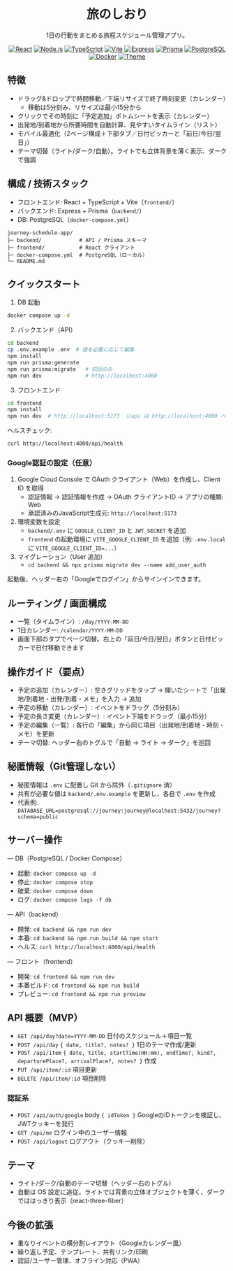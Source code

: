 <div align="center">

# 旅のしおり

1日の行動をまとめる旅程スケジュール管理アプリ。

<p>
  <a href="https://react.dev"><img alt="React" src="https://img.shields.io/badge/React-18-61DAFB?logo=react&logoColor=000" /></a>
  <a href="https://nodejs.org/"><img alt="Node.js" src="https://img.shields.io/badge/Node.js-18%2B-339933?logo=nodedotjs&logoColor=fff" /></a>
  <a href="https://www.typescriptlang.org/"><img alt="TypeScript" src="https://img.shields.io/badge/TypeScript-5-3178C6?logo=typescript&logoColor=fff" /></a>
  <a href="https://vitejs.dev/"><img alt="Vite" src="https://img.shields.io/badge/Vite-5-646CFF?logo=vite&logoColor=fff" /></a>
  <a href="https://expressjs.com/"><img alt="Express" src="https://img.shields.io/badge/Express-4-000000?logo=express&logoColor=fff" /></a>
  <a href="https://www.prisma.io/"><img alt="Prisma" src="https://img.shields.io/badge/Prisma-ORM-2D3748?logo=prisma&logoColor=fff" /></a>
  <a href="https://www.postgresql.org/"><img alt="PostgreSQL" src="https://img.shields.io/badge/PostgreSQL-15-4169E1?logo=postgresql&logoColor=fff" /></a>
  <a href="https://www.docker.com/"><img alt="Docker" src="https://img.shields.io/badge/Docker-Compose-2496ED?logo=docker&logoColor=fff" /></a>
  <a href="#%E3%83%86%E3%83%BC%E3%83%9E"><img alt="Theme" src="https://img.shields.io/badge/Theme-Light%20%2F%20Dark%20%2F%20Auto-8B5CF6?logo=apple&logoColor=fff" /></a>
</p>

</div>

## 特徴

- ドラッグ&ドロップで時間移動／下端リサイズで終了時刻変更（カレンダー）
  - 移動は5分刻み、リサイズは最小15分から
- クリックでその時刻に「予定追加」ボトムシートを表示（カレンダー）
- 出発地/到着地から所要時間を自動計算、見やすいタイムライン（リスト）
- モバイル最適化（2ページ構成＋下部タブ／日付ピッカーと「前日/今日/翌日」）
- テーマ切替（ライト/ダーク/自動）。ライトでも立体背景を薄く表示、ダークで強調

## 構成 / 技術スタック

- フロントエンド: React + TypeScript + Vite（`frontend/`）
- バックエンド: Express + Prisma（`backend/`）
- DB: PostgreSQL（`docker-compose.yml`）

```
journey-schedule-app/
├─ backend/            # API / Prisma スキーマ
├─ frontend/           # React クライアント
├─ docker-compose.yml  # PostgreSQL（ローカル）
└─ README.md
```

## クイックスタート

1) DB 起動

```bash
docker compose up -d
```

2) バックエンド（API）

```bash
cd backend
cp .env.example .env  # 値を必要に応じて編集
npm install
npm run prisma:generate
npm run prisma:migrate   # 初回のみ
npm run dev              # http://localhost:4000
```

3) フロントエンド

```bash
cd frontend
npm install
npm run dev  # http://localhost:5173 （/api は http://localhost:4000 へプロキシ）
```

ヘルスチェック:

```bash
curl http://localhost:4000/api/health
```

### Google認証の設定（任意）

1) Google Cloud Console で OAuth クライアント（Web）を作成し、Client ID を取得
   - 認証情報 → 認証情報を作成 → OAuth クライアントID → アプリの種類: Web
   - 承認済みのJavaScript生成元: `http://localhost:5173`
2) 環境変数を設定
   - `backend/.env` に `GOOGLE_CLIENT_ID` と `JWT_SECRET` を追加
   - `frontend` の起動環境に `VITE_GOOGLE_CLIENT_ID` を追加（例: `.env.local` に `VITE_GOOGLE_CLIENT_ID=...`）
3) マイグレーション（User 追加）
   - `cd backend && npx prisma migrate dev --name add_user_auth`

起動後、ヘッダー右の「Googleでログイン」からサインインできます。

## ルーティング / 画面構成

- 一覧（タイムライン）: `/day/YYYY-MM-DD`
- 1日カレンダー: `/calendar/YYYY-MM-DD`
- 画面下部のタブでページ切替。右上の「前日/今日/翌日」ボタンと日付ピッカーで日付移動できます

## 操作ガイド（要点）

- 予定の追加（カレンダー）: 空きグリッドをタップ → 開いたシートで「出発地/到着地・出発/到着・メモ」を入力 → 追加
- 予定の移動（カレンダー）: イベントをドラッグ（5分刻み）
- 予定の長さ変更（カレンダー）: イベント下端をドラッグ（最小15分）
- 予定の編集（一覧）: 各行の「編集」から同じ項目（出発地/到着地・時刻・メモ）を更新
- テーマ切替: ヘッダー右のトグルで「自動 → ライト → ダーク」を巡回

## 秘匿情報（Git管理しない）

- 秘匿情報は `.env` に配置し Git から除外（`.gitignore` 済）
- 共有が必要な値は `backend/.env.example` を更新し、各自で `.env` を作成
- 代表例: `DATABASE_URL=postgresql://journey:journey@localhost:5432/journey?schema=public`

## サーバー操作

— DB（PostgreSQL / Docker Compose）

- 起動: `docker compose up -d`
- 停止: `docker compose stop`
- 破棄: `docker compose down`
- ログ: `docker compose logs -f db`

— API（backend）

- 開発: `cd backend && npm run dev`
- 本番: `cd backend && npm run build && npm start`
- ヘルス: `curl http://localhost:4000/api/health`

— フロント（frontend）

- 開発: `cd frontend && npm run dev`
- 本番ビルド: `cd frontend && npm run build`
- プレビュー: `cd frontend && npm run preview`

## API 概要（MVP）

- `GET /api/day?date=YYYY-MM-DD` 日付のスケジュール＋項目一覧
- `POST /api/day` `{ date, title?, notes? }` 1日のテーマ作成/更新
- `POST /api/item` `{ date, title, startTime(HH:mm), endTime?, kind?, departurePlace?, arrivalPlace?, notes? }` 作成
- `PUT /api/item/:id` 項目更新
- `DELETE /api/item/:id` 項目削除

### 認証系

- `POST /api/auth/google` body `{ idToken }` GoogleのIDトークンを検証し、JWTクッキーを発行
- `GET /api/me` ログイン中のユーザー情報
- `POST /api/logout` ログアウト（クッキー削除）

## テーマ

- ライト/ダーク/自動のテーマ切替（ヘッダー右のトグル）
- 自動は OS 設定に追従。ライトでは背景の立体オブジェクトを薄く、ダークでははっきり表示（react-three-fiber）

## 今後の拡張

- 重なりイベントの横分割レイアウト（Googleカレンダー風）
- 繰り返し予定、テンプレート、共有リンク/印刷
- 認証/ユーザー管理、オフライン対応（PWA）
